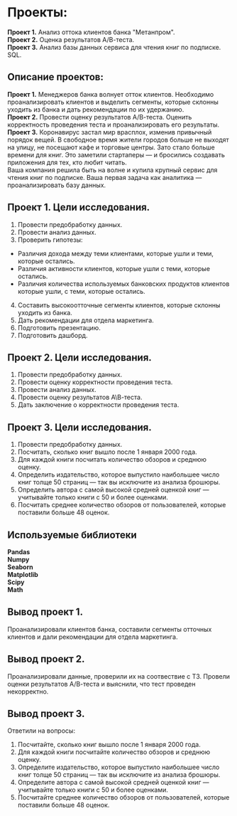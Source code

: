 # Проекты:
**Проект 1.** Анализ оттока клиентов банка "Метанпром".\
**Проект 2.** Оценка результатов А/В-теста.\
**Проект 3.** Анализ базы данных сервиса для чтения книг по подписке. SQL.


## Описание проектов:

**Проект 1.** Менеджеров банка волнует отток клиентов. Необходимо проанализировать клиентов и выделить сегменты, которые склонны уходить из банка и дать рекомендации по их удержанию.\
**Проект 2.** Провести оценку результатов А/В-теста. Оценить корректность проведения теста и проанализировать его результаты.\
**Проект 3.** Коронавирус застал мир врасплох, изменив привычный порядок вещей. В свободное время жители городов больше не выходят на улицу, не посещают кафе и торговые центры. Зато стало больше времени для книг. Это заметили стартаперы — и бросились создавать приложения для тех, кто любит читать.\
Ваша компания решила быть на волне и купила крупный сервис для чтения книг по подписке. Ваша первая задача как аналитика — проанализировать базу данных.


## Проект 1. Цели исследования.

1. Провести предобработку данных.
2. Провести анализ данных.
3. Проверить гипотезы:
- Различия дохода между теми клиентами, которые ушли и теми, которые остались.
- Различия активности клиентов, которые ушли с теми, которые остались.
- Различия количества используемых банковских продуктов клиентов которые ушли, с теми, которые остались.
4. Составить высокоотточные сегменты клиентов, которые склонны уходить из банка.
5. Дать рекомендации для отдела маркетинга.
6. Подготовить презентацию.
7. Подготовить дашборд.

## Проект 2. Цели исследования.

1. Провести предобработку данных.
2. Провести оценку корректности проведения теста.
3. Провести анализ данных.
4. Провести оценку результатов А\В-теста.
5. Дать заключение о корректности проведения теста.

## Проект 3. Цели исследования.

1. Провести предобработку данных.
2. Посчитать, сколько книг вышло после 1 января 2000 года.
3. Для каждой книги посчитать количество обзоров и среднюю оценку.
4. Определить издательство, которое выпустило наибольшее число книг толще 50 страниц — так вы исключите из анализа брошюры.
5. Определить автора с самой высокой средней оценкой книг — учитывайте только книги с 50 и более оценками.
6. Посчитать среднее количество обзоров от пользователей, которые поставили больше 48 оценок.

## Используемые библиотеки
**Pandas**\
**Numpy**\
**Seaborn**\
**Matplotlib**\
**Scipy**\
**Math**

## Вывод проект 1.
Проанализировали клиентов банка, составили сегменты отточных клиентов и дали рекомендации для отдела маркетинга.

## Вывод проект 2.
Проанализировали данные, проверили их на соотвествие с ТЗ. Провели оценки результатов А/В-теста и выяснили, что тест проведен некорректно.

## Вывод проект 3.
Ответили на вопросы:
1. Посчитайте, сколько книг вышло после 1 января 2000 года.
2. Для каждой книги посчитайте количество обзоров и среднюю оценку.
3. Определите издательство, которое выпустило наибольшее число книг толще 50 страниц — так вы исключите из анализа брошюры.
4. Определите автора с самой высокой средней оценкой книг — учитывайте только книги с 50 и более оценками.
5. Посчитайте среднее количество обзоров от пользователей, которые поставили больше 48 оценок.
